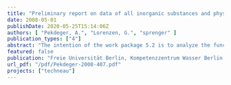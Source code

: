 ```yaml
---
title: "Preliminary report on data of all inorganic substances and physicochemical parameters listed in the Indian and German drinking water Standards from surface water and groundwater at the 3(+1) field sites"
date: 2008-05-01
publishDate: 2020-05-25T15:14:06Z
authors: [ "Pekdeger, A.", "Lorenzen, G.", "sprenger" ]
publication_types: ["4"]
abstract: "The intention of the work package 5.2 is to analyze the function and relevance of managed aquifer recharge (MAR) techniques with a main focus on Riverbank Filtration (RBF) to enable sustainable water resources management, especially in developing or newly industrialized countries. For this aim three RBF sites in Delhi were equipped with groundwater observation wells and sampled monthly for determination of surface and groundwater quality. This report includes information of more than 150 samples from surface- and groundwater, which were analyzed for a broad series of chemical and physicochemical parameters. For each sample, physicochemical parameters were determined in situ (pH, T, ORP, EC, DO) along with alkalinity, nitrite, ammonia and hydrogensulphide content by the Freie Universität Berlin (FUB) and the Indian Institute of Technology, Delhi (IITD). Additionally, water samples were collected and prepared under appropriate conditions for analysis of inorganic substances (major ions, heavy metals and other inorganic substances) and stable isotopes at FUB laboratories and microbiological parameters and organic contaminants at IIT laboratories. At FUB, in general all parameters were determined monthly except for some heavy metals for which the analysis is very time consuming and costly. For these metals, three sampling campaigns (monsoon, pre- and postmonsoon) were selected for analysis to get an overview of possible contaminations. Investigations on RBF are being performed at three different field sites within the National Capital Territory of Delhi (NCT), two of them on the banks of River Yamuna (Palla and Nizamuddin) and one of them at it’s major tributary in the Delhi stretch, called Najafgarh Drain (Najafgarh). At each of the field sites, at least five piezometers were constructed with varying depths and distances from the surface water. For each field site, groups of piezometers were built, to differentiate surface water and piezometers tapping shallow, medium and deep groundwater. For each parameter distribution and range of the values are shown with boxplots and compared to the German and the Indian drinking water standards. At the Palla field site positive effects during bankfiltration can be observed for several heavy metals like Pb, Al and Cu, while no significant changes or an increase in the concentration can be observed for Fe and Mn, respectively. Other substances like As, NO2- and Ammonia decrease during underground passage while no significant changes or an increase in the concentration can be observed for B and F, respectively. Only Fluoride exceeds the threshold for drinking water standard (Indian standard 1.5 mg/l) and must be considered as critical. At the Nizamuddin field site positive effects during bankfiltration can be observed only for one heavy metal (Al), while no significant changes can be observed for Pb and Cu and an increase in the concentration can be observed for Fe and Mn. Other substances like As, F and Ammonia increase during the underground passage while no significant changes or an decrease in the concentration can be observed for B and NO2-, respectively. At this field site elevated concentrations of several substances like As, Fe, Mn, F and NH4 will make a post-treatment necessary. At the Najafgarh field site the main constraints is the high salinity of the groundwater and the seasonal disavailability of fresh surface water. Due to the high mineralization of the groundwater a possible RBF site must be situated very close to the drain with shallow filter screens in order to obtain a high share of bank filtrate. The design and the potential capabilities of RBF facilities are currently subject to ongoing work and cannot evaluated finally. The sampling campaigns carried out so far are very useful to evaluate i) the seasonal changes in the surface water and ii) the depth dependent changes of the ambient groundwater. It needs to be taken into account that nitrogen species will promote the occurrence of problematic substances like ammonia, nitrite or nitrate due to a load with untreated sewage. Fluoride is expected to be no problematic substance."
featured: false
publication: "Freie Universität Berlin, Kompetenzzentrum Wasser Berlin gGmbH"
url_pdf: "/pdf/Pekdeger-2008-407.pdf"
projects: ["techneau"]
---
```


